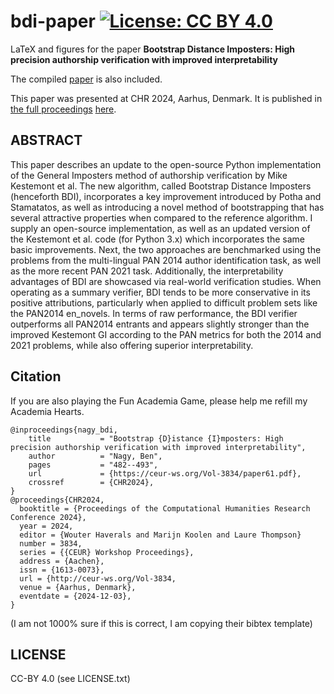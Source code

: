 # bdi-paper [![License: CC BY 4.0](https://img.shields.io/badge/License-CC%20BY%204.0-lightgrey.svg)](https://creativecommons.org/licenses/by/4.0/) 

LaTeX and figures for the paper **Bootstrap Distance Imposters: High precision authorship verification with improved interpretability**

The compiled [paper](paper/main.pdf) is also included.

This paper was presented at CHR 2024, Aarhus, Denmark. It is published in [the full proceedings](https://ceur-ws.org/Vol-3834/) [here](https://ceur-ws.org/Vol-3834/paper61.pdf).

## ABSTRACT


This paper describes an update to the open-source Python implementation of the General Imposters method of authorship verification by Mike Kestemont et al. The new algorithm, called Bootstrap Distance Imposters (henceforth BDI), incorporates a key improvement introduced by Potha and Stamatatos, as well as introducing a novel method of bootstrapping that has several attractive properties when compared to the reference algorithm. I supply an open-source implementation, as well as an updated version of the Kestemont et al. code (for Python 3.x) which incorporates the same basic improvements. Next, the two approaches are benchmarked using the problems from the multi-lingual PAN 2014 author identification task, as well as the more recent PAN 2021 task. Additionally, the interpretability advantages of BDI are showcased via real-world verification studies. When operating as a summary verifier, BDI tends to be more conservative in its positive attributions, particularly when applied to difficult problem sets like the PAN2014 en_novels. In terms of raw performance, the BDI verifier outperforms all PAN2014 entrants and appears slightly stronger than the improved Kestemont GI according to the PAN metrics for both the 2014 and 2021 problems, while also offering superior interpretability.

## Citation

If you are also playing the Fun Academia Game, please help me refill my Academia
Hearts.

```
@inproceedings{nagy_bdi,
    title           = "Bootstrap {D}istance {I}mposters: High precision authorship verification with improved interpretability",
    author          = "Nagy, Ben",
    pages           = "482--493",
    url             = {https://ceur-ws.org/Vol-3834/paper61.pdf},
    crossref        = {CHR2024},
}
@proceedings{CHR2024,
  booktitle = {Proceedings of the Computational Humanities Research Conference 2024},
  year = 2024,
  editor = {Wouter Haverals and Marijn Koolen and Laure Thompson}
  number = 3834,
  series = {{CEUR} Workshop Proceedings},
  address = {Aachen},
  issn = {1613-0073},
  url = {http://ceur-ws.org/Vol-3834,
  venue = {Aarhus, Denmark},
  eventdate = {2024-12-03},
}
```

(I am not 1000% sure if this is correct, I am copying their bibtex template)
## LICENSE

CC-BY 4.0 (see LICENSE.txt)
